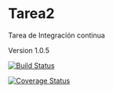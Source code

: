 # Tarea2


Tarea de Integracíón continua

Version 1.0.5

[![Build Status](https://travis-ci.org/crichard1/Tarea2.svg?branch=master)](https://travis-ci.org/crichard1/Tarea2)

[![Coverage Status](https://coveralls.io/repos/github/crichard1/Tarea2/badge.svg?branch=master)](https://coveralls.io/github/crichard1/Tarea2?branch=master)


